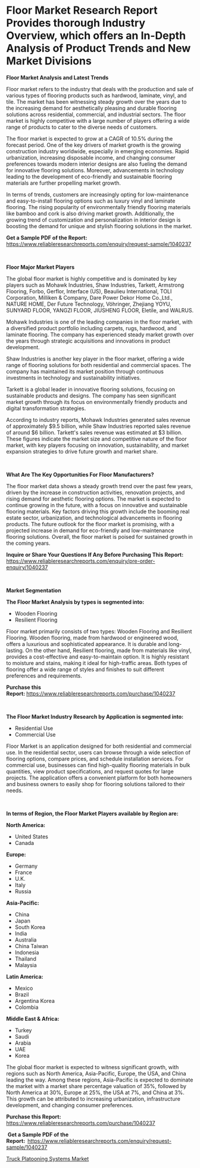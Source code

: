 <p><h1>Floor Market Research Report Provides thorough Industry Overview, which offers an In-Depth Analysis of Product Trends and New Market Divisions</h1></p><p><strong>Floor Market Analysis and Latest Trends</strong></p>
<p><p>Floor market refers to the industry that deals with the production and sale of various types of flooring products such as hardwood, laminate, vinyl, and tile. The market has been witnessing steady growth over the years due to the increasing demand for aesthetically pleasing and durable flooring solutions across residential, commercial, and industrial sectors. The floor market is highly competitive with a large number of players offering a wide range of products to cater to the diverse needs of customers.</p><p>The floor market is expected to grow at a CAGR of 10.5% during the forecast period. One of the key drivers of market growth is the growing construction industry worldwide, especially in emerging economies. Rapid urbanization, increasing disposable income, and changing consumer preferences towards modern interior designs are also fueling the demand for innovative flooring solutions. Moreover, advancements in technology leading to the development of eco-friendly and sustainable flooring materials are further propelling market growth.</p><p>In terms of trends, customers are increasingly opting for low-maintenance and easy-to-install flooring options such as luxury vinyl and laminate flooring. The rising popularity of environmentally friendly flooring materials like bamboo and cork is also driving market growth. Additionally, the growing trend of customization and personalization in interior design is boosting the demand for unique and stylish flooring solutions in the market.</p></p>
<p><strong>Get a Sample PDF of the Report:&nbsp;</strong> <a href="https://www.reliableresearchreports.com/enquiry/request-sample/1040237">https://www.reliableresearchreports.com/enquiry/request-sample/1040237</a></p>
<p>&nbsp;</p>
<p><strong>Floor Major Market Players</strong></p>
<p><p>The global floor market is highly competitive and is dominated by key players such as Mohawk Industries, Shaw Industries, Tarkett, Armstrong Flooring, Forbo, Gerflor, Interface (US), Beaulieu International, TOLI Corporation, Milliken & Company, Dare Power Dekor Home Co.,Ltd., NATURE HOME, Der Future Technology, Vöhringer, Zhejiang YOYU, SUNYARD FLOOR, YANGZI FLOOR, JIUSHENG FLOOR, Eletile, and WALRUS.</p><p>Mohawk Industries is one of the leading companies in the floor market, with a diversified product portfolio including carpets, rugs, hardwood, and laminate flooring. The company has experienced steady market growth over the years through strategic acquisitions and innovations in product development.</p><p>Shaw Industries is another key player in the floor market, offering a wide range of flooring solutions for both residential and commercial spaces. The company has maintained its market position through continuous investments in technology and sustainability initiatives.</p><p>Tarkett is a global leader in innovative flooring solutions, focusing on sustainable products and designs. The company has seen significant market growth through its focus on environmentally friendly products and digital transformation strategies.</p><p>According to industry reports, Mohawk Industries generated sales revenue of approximately $9.5 billion, while Shaw Industries reported sales revenue of around $6 billion. Tarkett's sales revenue was estimated at $3 billion. These figures indicate the market size and competitive nature of the floor market, with key players focusing on innovation, sustainability, and market expansion strategies to drive future growth and market share.</p></p>
<p>&nbsp;</p>
<p><strong>What Are The Key Opportunities For Floor Manufacturers?</strong></p>
<p><p>The floor market data shows a steady growth trend over the past few years, driven by the increase in construction activities, renovation projects, and rising demand for aesthetic flooring options. The market is expected to continue growing in the future, with a focus on innovative and sustainable flooring materials. Key factors driving this growth include the booming real estate sector, urbanization, and technological advancements in flooring products. The future outlook for the floor market is promising, with a projected increase in demand for eco-friendly and low-maintenance flooring solutions. Overall, the floor market is poised for sustained growth in the coming years.</p></p>
<p><strong>Inquire or Share Your Questions If Any Before Purchasing This Report:</strong> <a href="https://www.reliableresearchreports.com/enquiry/pre-order-enquiry/1040237">https://www.reliableresearchreports.com/enquiry/pre-order-enquiry/1040237</a></p>
<p>&nbsp;</p>
<p><strong>Market Segmentation</strong></p>
<p><strong>The Floor Market Analysis by types is segmented into:</strong></p>
<p><ul><li>Wooden Flooring</li><li>Resilient Flooring</li></ul></p>
<p><p>Floor market primarily consists of two types: Wooden Flooring and Resilient Flooring. Wooden flooring, made from hardwood or engineered wood, offers a luxurious and sophisticated appearance. It is durable and long-lasting. On the other hand, Resilient flooring, made from materials like vinyl, provides a cost-effective and easy-to-maintain option. It is highly resistant to moisture and stains, making it ideal for high-traffic areas. Both types of flooring offer a wide range of styles and finishes to suit different preferences and requirements.</p></p>
<p><strong>Purchase this Report:&nbsp;</strong><a href="https://www.reliableresearchreports.com/purchase/1040237">https://www.reliableresearchreports.com/purchase/1040237</a></p>
<p>&nbsp;</p>
<p><strong>The Floor Market Industry Research by Application is segmented into:</strong></p>
<p><ul><li>Residential Use</li><li>Commercial Use</li></ul></p>
<p><p>Floor Market is an application designed for both residential and commercial use. In the residential sector, users can browse through a wide selection of flooring options, compare prices, and schedule installation services. For commercial use, businesses can find high-quality flooring materials in bulk quantities, view product specifications, and request quotes for large projects. The application offers a convenient platform for both homeowners and business owners to easily shop for flooring solutions tailored to their needs.</p></p>
<p>&nbsp;</p>
<p><strong>In terms of Region, the Floor Market Players available by Region are:</strong></p>
<p>
    <p> <strong> North America: </strong>
        <ul>
            <li>United States</li>
            <li>Canada</li>
        </ul>
        </p> 
    <p> <strong> Europe: </strong>
        <ul>
            <li>Germany</li>
            <li>France</li>
            <li>U.K.</li>
            <li>Italy</li>
            <li>Russia</li>
        </ul>
        </p> 
    <p> <strong> Asia-Pacific: </strong>
        <ul>
            <li>China</li>
            <li>Japan</li>
            <li>South Korea</li>
            <li>India</li>
            <li>Australia</li>
            <li>China Taiwan</li>
            <li>Indonesia</li>
            <li>Thailand</li>
            <li>Malaysia</li>
        </ul>
        </p> 
    <p> <strong> Latin America: </strong>
        <ul>
            <li>Mexico</li>
            <li>Brazil</li>
            <li>Argentina Korea</li>
            <li>Colombia</li>
        </ul>
        </p> 
    <p> <strong> Middle East & Africa: </strong>
        <ul>
            <li>Turkey</li>
            <li>Saudi</li>
            <li>Arabia</li>
            <li>UAE</li>
            <li>Korea</li>
        </ul>
    </p>
    </p>
<p><p>The global floor market is expected to witness significant growth, with regions such as North America, Asia-Pacific, Europe, the USA, and China leading the way. Among these regions, Asia-Pacific is expected to dominate the market with a market share percentage valuation of 35%, followed by North America at 30%, Europe at 25%, the USA at 7%, and China at 3%. This growth can be attributed to increasing urbanization, infrastructure development, and changing consumer preferences.</p></p>
<p><strong>Purchase this Report: </strong><a href="https://www.reliableresearchreports.com/purchase/1040237">https://www.reliableresearchreports.com/purchase/1040237</a></p>
<p>&nbsp;<strong>Get a Sample PDF of the Report:&nbsp;&nbsp;</strong><a href="https://www.reliableresearchreports.com/enquiry/request-sample/1040237">https://www.reliableresearchreports.com/enquiry/request-sample/1040237</a></p>
<p><strong></strong></p>
<p><p><a href="https://nifty-kite-d51.notion.site/Decoding-the-Truck-Platooning-Systems-Market-A-Deep-Dive-into-the-Latest-Market-Trends-Market-Segm-9761e3839a9546eeacd5ed4640030a3d">Truck Platooning Systems Market</a></p></p>